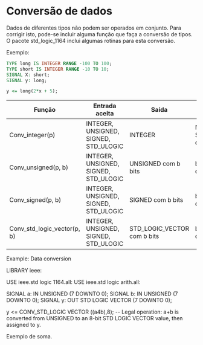 # Conversão de dados
Dados de diferentes tipos não podem ser operados em conjunto. Para corrigir isto, pode-se incluir alguma função que faça a conversão de tipos.
O pacote std_logic_1164 inclui algumas rotinas para esta conversão.

Exemplo:

```VHDL
TYPE long IS INTEGER RANGE -100 TO 100;
TYPE short IS INTEGER RANGE -10 TO 10;
SIGNAL X: short;
SIGNAL y: long;

y <= long(2*x + 5);
```

| Função                      | Entrada aceita                           | Saída                        | Observação                                                                 |
|-----------------------------|------------------------------------------|------------------------------|----------------------------------------------------------------------------|
| Conv_integer(p)             | INTEGER, UNSIGNED, SIGNED, STD_ULOGIC    | INTEGER                      | Não aceita STD_LOGIC_VECTOR como entrada                                   |
| Conv_unsigned(p, b)         | INTEGER, UNSIGNED, SIGNED, STD_ULOGIC    | UNSIGNED com b bits          | b indica o tamanho do vetor de saída                                       |
| Conv_signed(p, b)           | INTEGER, UNSIGNED, SIGNED, STD_ULOGIC    | SIGNED com b bits            | b indica o tamanho do vetor de saída                                       |
| Conv_std_logic_vector(p, b) | INTEGER, UNSIGNED, SIGNED, STD_ULOGIC    | STD_LOGIC_VECTOR com b bits  | b indica o tamanho do vetor de saída                                       |



Example: Data conversion

LIBRARY ieee:

USE ieee.std logic 1164.all:
USE ieee.std logic arith.all:

SIGNAL a: IN UNSIGNED (7 DOWNTO 0);
SIGNAL b: IN UNSIGNED (7 DOWNTO 0);
SIGNAL y: OUT STD LOGIC VECTOR (7 DOWNTO 0);

y <= CONV_STD_LOGIC VECTOR ((a4b),8);
-- Legal operation: a+b is converted from UNSIGNED to an 8-bit STD LOGIC VECTOR value, then assigned to y.

Exemplo de soma.


